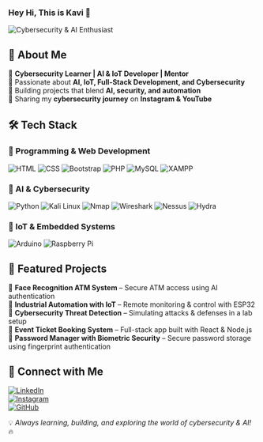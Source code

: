 ### Hey Hi, This is Kavi 👋

![Cybersecurity & AI Enthusiast](https://media.giphy.com/media/v1.Y2lkPTc5MGI3NjExNG9keXRzbDd6NDRmNGI1dHhyZm93djQxcDJzMWNqbmM4d2Q1cjhlYiZlcD12MV9naWZzX3NlYXJjaCZjdD1n/RDZo7znAdn2u7sAcWH/giphy.gif)

## 🚀 About Me
🔹 **Cybersecurity Learner | AI & IoT Developer | Mentor**  
🔹 Passionate about **AI, IoT, Full-Stack Development, and Cybersecurity**  
🔹 Building projects that blend **AI, security, and automation**  
🔹 Sharing my **cybersecurity journey** on **Instagram & YouTube**  

## 🛠️ Tech Stack
### 🔹 Programming & Web Development
![HTML](https://img.shields.io/badge/HTML-%23E34F26.svg?style=for-the-badge&logo=html5&logoColor=white)
![CSS](https://img.shields.io/badge/CSS-%231572B6.svg?style=for-the-badge&logo=css3&logoColor=white)
![Bootstrap](https://img.shields.io/badge/Bootstrap-%23563D7C.svg?style=for-the-badge&logo=bootstrap&logoColor=white)
![PHP](https://img.shields.io/badge/PHP-%23777BB4.svg?style=for-the-badge&logo=php&logoColor=white)
![MySQL](https://img.shields.io/badge/MySQL-%234479A1.svg?style=for-the-badge&logo=mysql&logoColor=white)
![XAMPP](https://img.shields.io/badge/XAMPP-%23FB7A24.svg?style=for-the-badge&logo=xampp&logoColor=white)

### 🔹 AI & Cybersecurity
![Python](https://img.shields.io/badge/Python-%233776AB.svg?style=for-the-badge&logo=python&logoColor=white)
![Kali Linux](https://img.shields.io/badge/Kali_Linux-%23557C94.svg?style=for-the-badge&logo=kalilinux&logoColor=white)
![Nmap](https://img.shields.io/badge/Nmap-%230079C1.svg?style=for-the-badge&logo=nmap&logoColor=white)
![Wireshark](https://img.shields.io/badge/Wireshark-%230C3E88.svg?style=for-the-badge&logo=wireshark&logoColor=white)
![Nessus](https://img.shields.io/badge/Nessus-%23007F9B.svg?style=for-the-badge&logo=tenable&logoColor=white)
![Hydra](https://img.shields.io/badge/Hydra-%23000000.svg?style=for-the-badge&logo=gnuhydra&logoColor=white)

### 🔹 IoT & Embedded Systems
![Arduino](https://img.shields.io/badge/Arduino-%2300979D.svg?style=for-the-badge&logo=arduino&logoColor=white)
![Raspberry Pi](https://img.shields.io/badge/Raspberry_Pi-%23C51A4A.svg?style=for-the-badge&logo=raspberrypi&logoColor=white)

## 🌟 Featured Projects
🔹 **Face Recognition ATM System** – Secure ATM access using AI authentication  
🔹 **Industrial Automation with IoT** – Remote monitoring & control with ESP32  
🔹 **Cybersecurity Threat Detection** – Simulating attacks & defenses in a lab setup  
🔹 **Event Ticket Booking System** – Full-stack app built with React & Node.js  
🔹 **Password Manager with Biometric Security** – Secure password storage using fingerprint authentication  

## 📢 Connect with Me
[![LinkedIn](https://img.shields.io/badge/LinkedIn-%230077B5.svg?style=for-the-badge&logo=linkedin&logoColor=white)](https://www.linkedin.com/in/balakavi)  
[![Instagram](https://img.shields.io/badge/Instagram-%23E4405F.svg?style=for-the-badge&logo=instagram&logoColor=white)](https://www.instagram.com/kavi.s_network/)  
[![GitHub](https://img.shields.io/badge/GitHub-%23181717.svg?style=for-the-badge&logo=github&logoColor=white)](https://github.com/your-github-username)  

💡 *Always learning, building, and exploring the world of cybersecurity & AI!* 🔥
